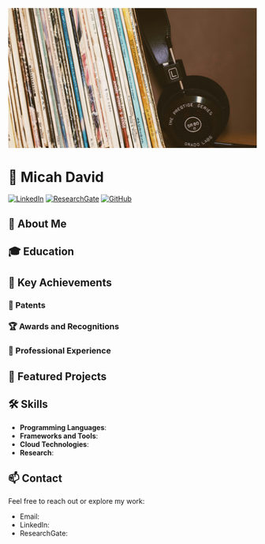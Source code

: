 <picture>
  <img alt="Shows an illustrated sun in light mode and a moon with stars in dark mode." src="headsets.jpg">
</picture>


# 🪩 Micah David
 
[![LinkedIn]()]()
[![ResearchGate]()]()
[![GitHub]()]()
 
## 🚀 About Me
 

 
## 🎓 Education


 
## 🌟 Key Achievements
 
### 📜 Patents
 
### 🏆 Awards and Recognitions

 
### 💼 Professional Experience

 
## 📂 Featured Projects

 
## 🛠️ Skills
- **Programming Languages**:
- **Frameworks and Tools**: 
- **Cloud Technologies**:
- **Research**:
## 📫 Contact
Feel free to reach out or explore my work:
- Email: []()
- LinkedIn: []()
- ResearchGate: []()
